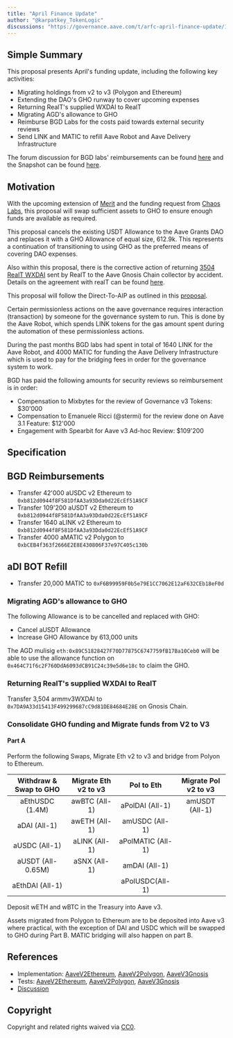 ```yaml
---
title: "April Finance Update"
author: "@karpatkey_TokenLogic"
discussions: "https://governance.aave.com/t/arfc-april-finance-update/17390"
---
```


## Simple Summary

This proposal presents April's funding update, including the following key activities:

- Migrating holdings from v2 to v3 (Polygon and Ethereum)
- Extending the DAO's GHO runway to cover upcoming expenses
- Returning RealT's supplied WXDAI to RealT
- Migrating AGD's allowance to GHO
- Reimburse BGD Labs for the costs paid towards external security reviews
- Send LINK and MATIC to refill Aave Robot and Aave Delivery Infrastructure

The forum discussion for BGD labs' reimbursements can be found [here](https://governance.aave.com/t/arfc-bgd-security-budget-request-december-2023/15783) and the Snapshot can be found [here](https://snapshot.org/#/aave.eth/proposal/0xf95bc210e3e93c2112c694cb158db22c93504155b48c03d9358e4c41c33ee782).

## Motivation

With the upcoming extension of [Merit](https://governance.aave.com/t/arfc-merit-is-forever-reward-system-program-extension/17336) and the funding request from [Chaos Labs](https://governance.aave.com/t/arfc-chaos-labs-engagement-amendment/17324), this proposal will swap sufficient assets to GHO to ensure enough funds are available as required.

This proposal cancels the existing USDT Allowance to the Aave Grants DAO and replaces it with a GHO Allowance of equal size, 612.9k. This represents a continuation of transitioning to using GHO as the preferred means of covering DAO expenses.

Also within this proposal, there is the corrective action of returning [3504 RealT WXDAI](https://gnosisscan.io/tx/0xf70a507847da2ad4acbecc35cd84c2f5d2489b0b0eb0e16af49c9262ca95707e) sent by RealT to the Aave Gnosis Chain collector by accident. Details on the agreement with realT can be found [here](https://snapshot.org/#/aave.eth/proposal/0xff69be7580614ebc1a455591c1bd651d8f0af12070d277d7d8846beb3c7c964b).

This proposal will follow the Direct-To-AIP as outlined in this [proposal](https://governance.aave.com/t/arfc-funding-update/16675).

Certain permissionless actions on the aave governance requires interaction (transaction) by someone for the governance system to run. This is done by the Aave Robot, which spends LINK tokens for the gas amount spent during the automation of these permissionless actions.

During the past months BGD labs had spent in total of 1640 LINK for the Aave Robot, and 4000 MATIC for funding the Aave Delivery Infrastructure which is used to pay for the bridging fees in order for the governance system to work.

BGD has paid the following amounts for security reviews so reimbursement is in order:

- Compensation to Mixbytes for the review of Governance v3 Tokens: $30'000
- Compensation to Emanuele Ricci (@stermi) for the review done on Aave 3.1 Feature: $12'000
- Engagement with Spearbit for Aave v3 Ad-hoc Review: $109'200

## Specification

## BGD Reimbursements

- Transfer 42'000 aUSDC v2 Ethereum to `0xb812d0944f8F581DfAA3a93Dda0d22EcEf51A9CF`
- Transfer 109'200 aUSDT v2 Ethereum to `0xb812d0944f8F581DfAA3a93Dda0d22EcEf51A9CF`
- Transfer 1640 aLINK v2 Ethereum to `0xb812d0944f8F581DfAA3a93Dda0d22EcEf51A9CF`
- Transfer 4000 aMATIC v2 Polygon to `0xbCEB4f363f2666E2E8E430806F37e97C405c130b`

## aDI BOT Refill

- Transfer 20,000 MATIC to `0xF6B99959F0b5e79E1CC7062E12aF632CEb18eF0d`

### Migrating AGD's allowance to GHO

The following Allowance is to be cancelled and replaced with GHO:

- Cancel aUSDT Allowance
- Increase GHO Allowance by 613,000 units

The AGD mulisig `eth:0x89C51828427F70D77875C6747759fB17Ba10Ceb0` will be able to use the allowance function on `0x464C71f6c2F760DdA6093dCB91C24c39e5d6e18c` to claim the GHO.

### Returning RealT's supplied WXDAI to RealT

Transfer 3,504 armmv3WXDAI to `0x7DA9A33d15413F499299687cC9d81DE84684E28E` on Gnosis Chain.

### Consolidate GHO funding and Migrate funds from V2 to V3

#### Part A

Perform the following Swaps, Migrate Eth v2 to v3 and bridge from Polyon to Ethereum.

| Withdraw & Swap to GHO | Migrate Eth v2 to v3 |    Pol to Eth     | Migrate Pol v2 to v3 |
| :--------------------: | :------------------: | :---------------: | :------------------: |
|    aEthUSDC (1.4M)     |    awBTC (All-1)     |  aPolDAI (All-1)  |    amUSDT (All-1)    |
|      aDAI (All-1)      |    awETH (All-1)     |  amUSDC (All-1)   |                      |
|     aUSDC (All-1)      |    aLINK (All-1)     | aPolMATIC (All-1) |                      |
|   aUSDT (All-0.65M)    |     aSNX (All-1)     |   amDAI (All-1)   |                      |
|   aEthDAI (All-1)      |                      |  aPolUSDC(All-1)  |                      |

Deposit wETH and wBTC in the Treasury into Aave v3.

Assets migrated from Polygon to Ethereum are to be deposited into Aave v3 where practical, with the exception of DAI and USDC which will be swapped to GHO during Part B. MATIC bridging will also happen on part B.

## References

- Implementation: [AaveV2Ethereum](https://github.com/bgd-labs/aave-proposals-v3/blob/main/src/20240421_Multi_AprilFinanceUpdate/AaveV2Ethereum_AprilFinanceUpdate_20240421.sol), [AaveV2Polygon](https://github.com/bgd-labs/aave-proposals-v3/blob/main/src/20240421_Multi_AprilFinanceUpdate/AaveV2Polygon_AprilFinanceUpdate_20240421.sol), [AaveV3Gnosis](https://github.com/bgd-labs/aave-proposals-v3/blob/main/src/20240421_Multi_AprilFinanceUpdate/AaveV3Gnosis_AprilFinanceUpdate_20240421.sol)
- Tests: [AaveV2Ethereum](https://github.com/bgd-labs/aave-proposals-v3/blob/main/src/20240421_Multi_AprilFinanceUpdate/AaveV2Ethereum_AprilFinanceUpdate_20240421.t.sol), [AaveV2Polygon](https://github.com/bgd-labs/aave-proposals-v3/blob/main/src/20240421_Multi_AprilFinanceUpdate/AaveV2Polygon_AprilFinanceUpdate_20240421.t.sol), [AaveV3Gnosis](https://github.com/bgd-labs/aave-proposals-v3/blob/main/src/20240421_Multi_AprilFinanceUpdate/AaveV3Gnosis_AprilFinanceUpdate_20240421.t.sol)
- [Discussion](https://governance.aave.com/t/arfc-april-finance-update/17390)

## Copyright

Copyright and related rights waived via [CC0](https://creativecommons.org/publicdomain/zero/1.0/).

